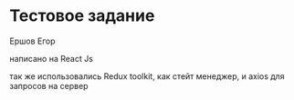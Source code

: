 # Тестовое задание 

Ершов Егор 

написано на React Js

так же использовались Redux toolkit, как стейт менеджер, и axios для запросов на сервер  